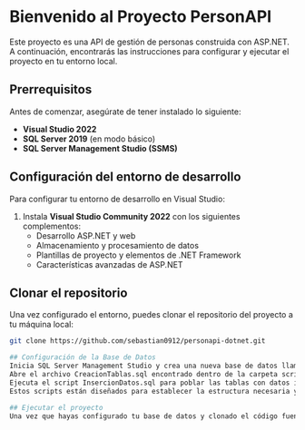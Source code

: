 # Bienvenido al Proyecto PersonAPI

Este proyecto es una API de gestión de personas construida con ASP.NET. A continuación, encontrarás las instrucciones para configurar y ejecutar el proyecto en tu entorno local.

## Prerrequisitos

Antes de comenzar, asegúrate de tener instalado lo siguiente:

- **Visual Studio 2022**
- **SQL Server 2019** (en modo básico)
- **SQL Server Management Studio (SSMS)**

## Configuración del entorno de desarrollo

Para configurar tu entorno de desarrollo en Visual Studio:

1. Instala **Visual Studio Community 2022** con los siguientes complementos:
   - Desarrollo ASP.NET y web
   - Almacenamiento y procesamiento de datos
   - Plantillas de proyecto y elementos de .NET Framework
   - Características avanzadas de ASP.NET

## Clonar el repositorio

Una vez configurado el entorno, puedes clonar el repositorio del proyecto a tu máquina local:

```bash
git clone https://github.com/sebastian0912/personapi-dotnet.git 

## Configuración de la Base de Datos
Inicia SQL Server Management Studio y crea una nueva base de datos llamada persona_db.
Abre el archivo CreacionTablas.sql encontrado dentro de la carpeta scripts del proyecto clonado y ejecuta el script para crear las tablas necesarias en tu base de datos.
Ejecuta el script InsercionDatos.sql para poblar las tablas con datos iniciales.
Estos scripts están diseñados para establecer la estructura necesaria y proporcionar un conjunto inicial de datos para que puedas comenzar a trabajar con la API de inmediato.

## Ejecutar el proyecto
Una vez que hayas configurado tu base de datos y clonado el código fuente, puedes abrir el proyecto en Visual Studio y ejecutarlo. Visual Studio debería manejar la restauración de los paquetes NuGet y la compilación del proyecto automáticamente.
